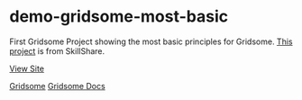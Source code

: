 # demo-gridsome-most-basic
 
First Gridsome Project showing the most basic principles for Gridsome. [This project](https://www.skillshare.com/en/classes/Building-a-Static-Website-w-Blog-Using-Vue-JS-and-Gridsome/382738713/projects?via=search-layout-grid) is from SkillShare.

[View Site](https://marvelous-pony-4c8530.netlify.app/blog)

[Gridsome](https://gridsome.org/)
[Gridsome Docs](https://gridsome.org/docs/)